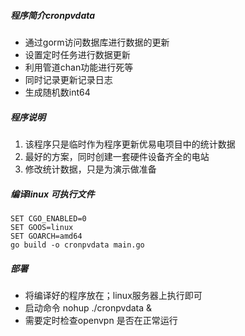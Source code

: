 ##### 程序简介cronpvdata

- 通过gorm访问数据库进行数据的更新
- 设置定时任务进行数据更新
- 利用管道chan功能进行死等
- 同时记录更新记录日志
- 生成随机数int64

##### 程序说明

1. 该程序只是临时作为程序更新优易电项目中的统计数据
2. 最好的方案，同时创建一套硬件设备齐全的电站
3. 修改统计数据，只是为演示做准备

##### 编译linux 可执行文件

~~~
SET CGO_ENABLED=0
SET GOOS=linux
SET GOARCH=amd64
go build -o cronpvdata main.go
~~~

##### 部署
- 将编译好的程序放在；linux服务器上执行即可
- 启动命令 nohup  ./cronpvdata &
- 需要定时检查openvpn 是否在正常运行
